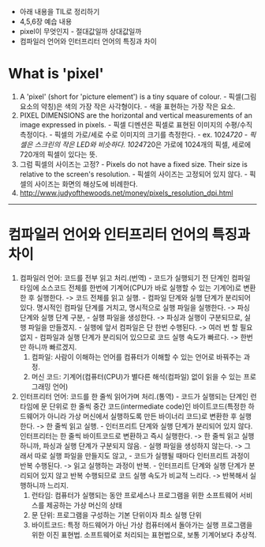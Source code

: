 - 아래 내용을 TIL로 정리하기 
- 4,5,6장 예습 내용
- pixel이 무엇인지 - 절대값일까 상대값일까
- 컴파일러 언어와 인터프리터 언어의 특징과 차이

# What is 'pixel'
  1. A 'pixel' (short for 'picture element') is a tiny square of colour.
    - 픽셀(그림 요소의 약칭)은 색의 가장 작은 사각형이다.
    - 색을 표현하는 가장 작은 요소.
  2. PIXEL DIMENSIONS are the horizontal and vertical measurements of an image expressed in pixels.
    - 픽셀 디멘션은 픽셀로 표현된 이미지의 수평/수직 측정이다.
    - 픽셀의 가로/세로 수로 이미지의 크기를 측정한다.
    - ex. 1024*720
    - 픽셀은 스크린의 작은 LED와 비슷하다. 1024*720은 가로에 1024개의 픽셀, 세로에 720개의 픽셀이 있다는 뜻.
  3. 그럼 픽셀의 사이즈는 고정?
    - Pixels do not have a fixed size. Their size is relative to the screen's resolution.
    - 픽셀의 사이즈는 고정되어 있지 않다.
    - 픽셀의 사이즈는 화면의 해상도에 비례한다.
  4. http://www.judyofthewoods.net/money/pixels_resolution_dpi.html
---
# 컴파일러 언어와 인터프리터 언어의 특징과 차이
  1. 컴파일러 언어: 코드를 전부 읽고 처리.(번역)
    - 코드가 실행되기 전 단계인 컴파일 타임에 소스코드 전체를 한번에 기계어(CPU가 바로 실행할 수 있는 기계어)로 변환한 후 실행한다.	 -> 코드 전체를 읽고 실행.
    - 컴파일 단계와 실행 단계가 분리되어 있다. 명시적인 컴파일 단계를 거치고, 명시적으로 실행 파일을 실행한다. -> 파싱 단계와 실행 단계 구분,
    - 실행 파일을 생성한다.	 -> 파싱과 실행이 구분되므로, 실행 파일을 만들겠지.
    - 실행에 앞서 컴파일은 단 한번 수행된다.	-> 여러 번 할 필요 없지
    - 컴파일과 실행 단계가 분리되어 있으므로 코드 실행 속도가 빠르다.	 -> 한번만 하니까 빠르겠지.
      1. 컴파일: 사람이 이해하는 언어를 컴퓨터가 이해할 수 있는 언어로 바꿔주는 과정.
      2. 머신 코드: 기계어(컴퓨터(CPU)가 별다른 해석(컴파일) 없이 읽을 수 있는 프로그래밍 언어)
  2. 인터프리터 언어: 코드를 한 줄씩 읽어가며 처리.(통역)
    - 코드가 실행되는 단계인 런타임에 문 단위로 한 줄씩 중간 코드(intermediate code)인 바이트코드(특정한 하드웨어가 아니라 가상 머신에서 실행하도록 만든 바이너리 코드)로 변환한 후 실행한다.  -> 한 줄씩 읽고 실행.
    - 인터프리트 단계와 실행 단계가 분리되어 있지 않다. 인터프리터는 한 줄씩 바이트코드로 변환하고 즉시 실행한다. -> 한 줄씩 읽고 실행하니까, 파싱과 실행 단계가 구분되지 않음.
    - 실행 파일을 생성하지 않는다. -> 그래서 따로 실행 파일을 만들지도 않고,
    - 코드가 실행될 때마다 인터프리트 과정이 반복 수행된다. -> 읽고 실행하는 과정이 반복.
    - 인터프리트 단계와 실행 단계가 분리되어 있지 않고 반복 수행되므로 코드 실행 속도가 비교적 느리다. -> 반복해서 실행하니까 느리지.
      1. 런타임: 컴퓨터가 실행되는 동안 프로세스나 프로그램을 위한 소프트웨어 서비스를 제공하는 가상 머신의 상태
      2. 문 단위: 프로그램을 구성하는 기본 단위이자 최소 실행 단위
      3. 바이트코드: 특정 하드웨어가 아닌 가상 컴퓨터에서 돌아가는 실행 프로그램을 위한 이진 표현법. 소프트웨어로 처리되는 표현법으로, 보통 기계어보다 추상적.